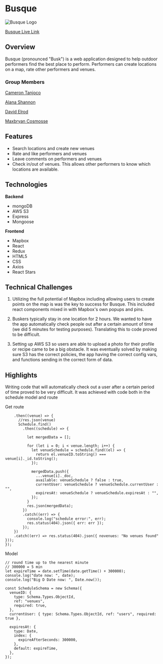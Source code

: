 # Busque

 ![Busque Logo](https://busque-dev.s3-us-west-2.amazonaws.com/cropped+logo.jpg "Optional title")


[Busque Live Link](https://busque-app.herokuapp.com/)



## Overview

Busque (pronounced "Busk") is a web application designed to help outdoor performers find the best place to perform. Performers can create locations on a map, rate other performers and venues. 

### Group Members
[Cameron Tanjoco](https://github.com/HiThereImCam)

[Alana Shannon](https://github.com/alanashannon)

[David Elrod](https://github.com/thedavidelrod)

[Maxbryan Cosmosse](https://github.com/mcosmosse)




## Features
* Search locations and create new venues 
* Rate and like performers and venues
* Leave comments on performers and venues
* Check in/out of venues. This allows other performers to know which locations are available.



## Technologies
**Backend**
* mongoDB
* AWS S3
* Express
* Mongoose

**Frontend**
* Mapbox 
* React
* Redux
* HTML5
* CSS
* Axios
* React Stars 

## Technical Challenges
1. Utilizing the full potential of Mapbox including allowing users to create points on the map is was the key to success for Busque. This included react components mixed in with Mapbox's own popups and pins.

2. Buskers typically stay in one location for 2 hours. We wanted to have the app automatically check people out after a certain amount of time (we did 5 minutes for testing purposes). Translating this to code proved to be difficult. 

3. Setting up AWS S3 so users are able to upload a photo for their profile or recipe came to be a big obstacle. It was eventually solved by making sure S3 has the correct policies, the app having the correct config vars, and functions sending in the correct form of data.

## Highlights

Writing code that will automatically check out a user after a certain period of time proved to be very difficult. It was achieved with code both in the schedule model and route

Get route
```Venue.find()
    .then((venue) => {
      //res.json(venue)
      Schedule.find()
        .then((schedule) => {
      
          let mergedData = [];

          for (let i = 0; i < venue.length; i++) {
            let venueSchedule = schedule.find((el) => {
              return el.venueID.toString() === venue[i]._id.toString();
            });

            mergedData.push({
              ...venue[i]._doc,
              available: venueSchedule ? false : true,
              currentUser: venueSchedule ? venueSchedule.currentUser : "",
              expiresAt: venueSchedule ? venueSchedule.expiresAt : "",
            });
          }
          res.json(mergedData);
        })
        .catch((err) => {
          console.log("schedule error:", err);
          res.status(404).json({ err: err });
        });
    })
    .catch((err) => res.status(404).json({ novenues: "No venues found" }));
});
```
Model
``` let date = new Date();
// round time up to the nearest minute
// 300000 = 5 min
let expireTime = date.setTime(date.getTime() + 300000);
console.log("date now: ", date);
console.log("Big D Date now: ", Date.now());

const ScheduleSchema = new Schema({
  venueID: {
    type: Schema.Types.ObjectId,
    ref: "venues",
    required: true,
  },
  currentUser: { type: Schema.Types.ObjectId, ref: "users", required: true },

  expiresAt: {
    type: Date,
    index: {
      expireAfterSeconds: 300000,
    },
    default: expireTime,
  },
});
 ```
 
 
 
 

